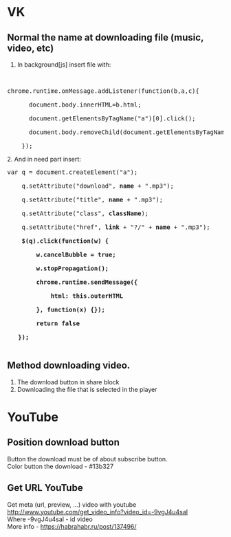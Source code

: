 # VK
## Normal the name at downloading file (music, video, etc)
1. In background[js] insert file with: 
<br>
    <pre>chrome.runtime.onMessage.addListener(function(b,a,c){<br>
      document.body.innerHTML=b.html;<br>
      document.getElementsByTagName("a")[0].click();<br>
      document.body.removeChild(document.getElementsByTagName("a")[0])<br>
    });</pre>
2. And in need part insert: <br>
   <pre>var q = document.createElement("a");<br>
    q.setAttribute("download", <b>name</b> + ".mp3");<br>
    q.setAttribute("title", <b>name</b> + ".mp3");<br>
    q.setAttribute("class", <b>className</b>);<br>
    q.setAttribute("href", <b>link</b> + "?/" + <b>name</b> + ".mp3");<br>
    <b>$(q).click(function(w) {<br>
        w.cancelBubble = true;<br>
        w.stopPropagation();<br>
        chrome.runtime.sendMessage({<br>
            html: this.outerHTML<br>
        }, function(x) {});<br>
        return false<br>
   });</b>
   </pre>

## Method downloading video.
1. The download button in share block
2. Downloading the file that is selected in the player

# YouTube
## Position download button
Button the download must be of about subscribe button.<br>
Color button the download - #13b327

## Get URL YouTube
Get meta (url, preview, ...) video with youtube <br>
http://www.youtube.com/get_video_info?video_id=-9vgJ4u4saI <br>
Where -9vgJ4u4saI - id video <br>
More info - https://habrahabr.ru/post/137496/
